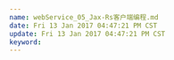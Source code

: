 ```yaml
---
name: webService_05_Jax-Rs客户端编程.md
date: Fri 13 Jan 2017 04:47:21 PM CST
update: Fri 13 Jan 2017 04:47:21 PM CST
keyword: 
---
```



